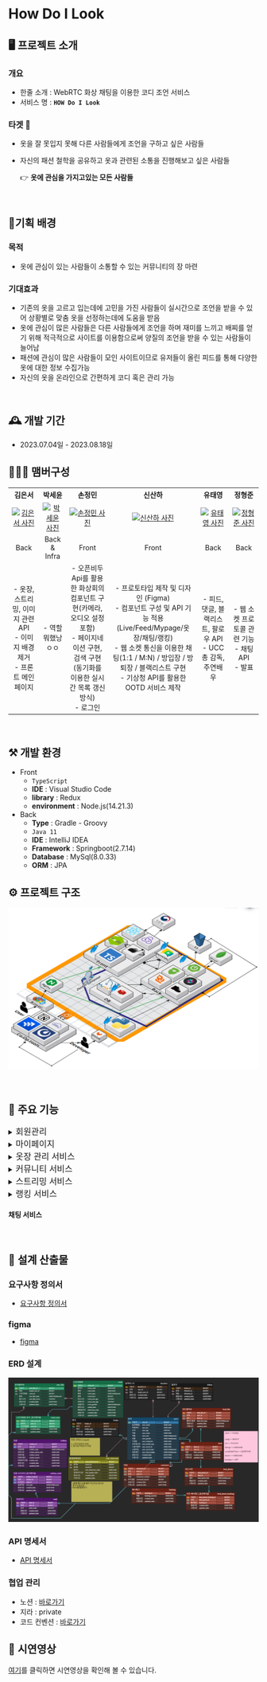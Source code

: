# How Do I Look


## 🖥️ 프로젝트 소개

### 개요

- 한줄 소개 : WebRTC 화상 채팅을 이용한 코디 조언 서비스
- 서비스 명 : **`HOW Do I Look`**

### 타겟 🎯

- 옷을 잘 못입지 못해 다른 사람들에게 조언을 구하고 싶은 사람들
- 자신의 패션 철학을 공유하고 옷과 관련된 소통을 진행해보고 싶은 사람들

  👉  **옷에 관심을 가지고있는 모든 사람들** 

<br>

## 👗기획 배경

### 목적

- 옷에 관심이 있는 사람들이 소통할 수 있는 커뮤니티의 장 마련

### 기대효과

- 기존의 옷을 고르고 입는데에 고민을 가진 사람들이 실시간으로 조언을 받을 수 있어 상황별로 맞춤 옷을 선정하는데에 도움을 받음
- 옷에 관심이 많은 사람들은 다른 사람들에게 조언을 하며 재미를 느끼고 배찌를 얻기 위해 적극적으로 사이트를 이용함으로써 양질의 조언을 받을 수 있는 사람들이 늘어남
- 패션에 관심이 많은 사람들이 모인 사이트이므로 유저들이 올린 피드를 통해 다양한 옷에 대한 정보 수집가능
- 자신의 옷을 온라인으로 간편하게 코디 혹은 관리 가능

<br>

## 🕰️ 개발 기간
* 2023.07.04일 - 2023.08.18일

## 🧑‍🤝‍🧑 맴버구성
<table style="text-align: center;">
  <tr>
    <th>김은서</th>
    <th>박세윤</th>
    <th>손정민</th>
    <th>신산하</th>
    <th>유태영</th>
    <th>정형준</th>
  </tr>
  <tr>
    <td><a href="https://github.com/EunSeo119"><img src="https://avatars.githubusercontent.com/u/64001133?v=4" alt="김은서 사진"></a></td>
    <td><a href="https://github.com/ParkSeYun98"><img src="https://avatars.githubusercontent.com/u/81186461?v=4" alt="박세윤 사진"></a></td>
    <td><a href="https://github.com/jungmin0049"><img src="https://avatars.githubusercontent.com/u/74610027?v=4" alt="손정민 사진"></a></td>
    <td><a href="https://github.com/SahhaShin"><img src="https://avatars.githubusercontent.com/u/33896511?v=4" alt="신산하 사진"></a></td>
    <td><a href="https://github.com/taeyeongryu"><img src="https://avatars.githubusercontent.com/u/122500557?v=4" alt="유태영 사진"></a></td>
    <td><a href="https://github.com/Brojjun"><img src="https://avatars.githubusercontent.com/u/122707977?v=4" alt="정형준 사진"></a></td>
  </tr>
  <tr>
    <td>Back</td>
    <td>Back & Infra</td>
    <td>Front</td>
    <td>Front</td>
    <td>Back</td>
    <td>Back</td>
  </tr>
  <tr>
    <td>- 옷장, 스트리밍, 이미지 관련 API<br>
        - 이미지 배경제거<br>
        - 프론트 메인페이지</td>
    <td>- 역할 뭐했낭ㅇㅇ</td>
    <td>- 오픈비두 Api를 활용한 화상회의 컴포넌트 구현(카메라, 오디오 설정 포함)<br>
        - 페이지네이션 구현, 검색 구현(동기화를 이용한 실시간 목록 갱신 방식)<br>
        - 로그인</td>
    <td>- 프로토타입 제작 및 디자인 (Figma)<br>
        - 컴포넌트 구성 및 API 기능 적용 (Live/Feed/Mypage/옷장/채팅/랭킹)<br>
        - 웹 소켓 통신을 이용한 채팅(1:1 / M:N) / 방입장 / 방퇴장 / 블랙리스트 구현<br>
        - 기상청 API를 활용한 OOTD 서비스 제작</td>
    <td>- 피드, 댓글, 블랙리스트, 팔로우 API<br>
        - UCC 총 감독, 주연배우</td>
    <td>- 웹 소켓 프로토콜 관련 기능<br>
        - 채팅 API<br>
        - 발표</td>
  </tr>
</table>

<br>

## ⚒️ 개발 환경
- Front
    - `TypeScript`
    - **IDE** : Visual Studio Code
    - **library** : Redux
    - **environment** : Node.js(14.21.3)
- Back
    - **Type** : Gradle - Groovy
    - `Java 11`
    - **IDE** : IntelliJ IDEA
    - **Framework** : Springboot(2.7.14)
    - **Database** : MySql(8.0.33)
    - **ORM** : JPA

## ⚙️ 프로젝트 구조
![기술소개](./exec/기술소개.png)

<br>

## 📌 주요 기능
<details>
<summary><span style="font-size: 17px;">회원관리</summary>
<div>

- 로그인
- 회원가입

</div>
</details>

<details>
<summary><span style="font-size: 17px;">마이페이지</summary>
<div>

- 팔로워, 팔로잉 관리
- 내 피드 관리
- 좋아요 관리
- 배찌 관리
- 블랙리스트 관리

</div>
</details>

<details>
<summary><span style="font-size: 17px;">옷장 관리 서비스</summary>
<div>

- 옷 저장, 수정, 삭제, 분류
- 옷 사진 저장 시 해당 이미지 배경 제거
- 저장한 옷 이미지들을 이용한 코디
- 기상청 API 를 이용한 현재 날씨 공유

</div>
</details>

<details>
<summary><span style="font-size: 17px;">커뮤니티 서비스</summary>
<div>

- 피드 저장, 수정, 삭제 
- 해시태그를 통한 검색
- 4가지 종류의 좋아요 운영
- 댓글
</div>
</details>

<details>
<summary><span style="font-size: 17px;">스트리밍 서비스</summary>
<div>

- 방 생성, 수정, 삭제, 입장
- WebSocket, Stomp, SockJS 프로토콜을 이용한 그룹 채팅 ( 문자열 채팅 및 이미지 채팅)
- 레디스의 메시지큐를 사용하여 부하분산
- 이미지 검색 및 옷 데이터 읽기
- 강퇴, 블랙리스트, 점수 부여
- WebRTC를 이용한 화상회의

</div>
</details>

<details>
<summary><span style="font-size: 17px;">랭킹 서비스</summary>
<div>

- 피드 좋아요, 스트리밍을 통해 부여받은 점수를 취합한 4가지 종류의 랭킹
- 각 랭킹의 상위 10% 배찌 부여

</div>
</details>

#### 채팅 서비스

<br>

## 🎁 설계 산출물
### 요구사항 정의서
- [요구사항 정의서](https://docs.google.com/spreadsheets/d/1NvqENkNIhlGdF_9zhgCSmFZBL0I4IAqds_iyspejK20/edit#gid=1465296996)
### figma
- [figma](https://www.figma.com/file/3BwC0XBTPb3MhTY9zYYa6F/Prototype?type=design&node-id=95-1536&mode=design&t=d6VnqvyfoMQECuEa-0)
### ERD 설계
![ERD](./exec/ERD.png)
### API 명세서
- [API 명세서](https://triangular-printer-aad.notion.site/API-cf99cb16a24b4f989c4d2616c88523fe)
### 협업 관리
- 노션 : [바로가기](https://triangular-printer-aad.notion.site/4-6fa2c73aa08843f9a23e61d548609074)
- 지라 : private
- 코드 컨벤션 : [바로가기](https://triangular-printer-aad.notion.site/4-6fa2c73aa08843f9a23e61d548609074)


## 👀 시연영상
[여기](./exec/demonstration)를 클릭하면 시연영상을 확인해 볼 수 있습니다.
